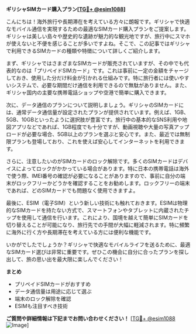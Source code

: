 **ギリシャSIMカード購入プラン[[TG💪+ @esim1088](https://t.me/s/esim1088)]**

こんにちは！海外旅行や長期滞在を考えている方々に朗報です。ギリシャで快適なモバイル通信を実現するための最適なSIMカード購入プランをご提案します。ギリシャは美しい島々や歴史的な遺跡が魅力的な観光地ですが、旅行中にスマホが使えないと不便を感じることが多いですよね。そこで、この記事ではギリシャで利用できるSIMカードの種類や特徴について詳しくご紹介します。

まず、ギリシャではさまざまなSIMカードが販売されていますが、その中でも代表的なのは「プリペイドSIMカード」です。これは事前に一定の金額をチャージしておき、使用した分だけ料金が引かれる仕組みです。特に旅行者には使いやすいシステムで、必要な期間だけ通信を利用できるので無駄がありません。また、ギリシャ国内の主要な携帯電話ショップや空港で簡単に購入できます。

次に、データ通信のプランについて説明しましょう。ギリシャのSIMカードには、通常データ通信量が設定されたプランが提供されています。例えば、1GB、5GB、10GBといったように選択肢が豊富です。旅行中の基本的なSNS利用や地図アプリなどであれば、1GB程度でも十分ですが、動画視聴や大量の写真アップロードが必要な場合、5GB以上のプランを選ぶと安心です。また、最近では無制限プランも登場しており、これを使えば安心してインターネットを利用できます。

さらに、注意したいのがSIMカードのロック解除です。多くのSIMカードはデバイスによってロックがかかっている場合があります。特に日本の携帯電話は海外で使う際、IMEI番号の確認が必要になることがありますので、事前に自分の端末がロックフリーかどうかを確認することをお勧めします。ロックフリーの端末であれば、どのSIMカードでも問題なく使用できますよ。

最後に、ESIM（電子SIM）という新しい技術にも触れておきます。ESIMは物理的なSIMカードを持たない方式で、スマートフォンやタブレットに内蔵されたチップを使用して通信を行います。これにより、国境を越えて簡単にSIMカードを切り替えることが可能になり、旅行先での手間が大幅に軽減されます。特に頻繁に海外に行く方や長期滞在を考えている方には便利な機能です。

いかがでしたでしょうか？ギリシャで快適なモバイルライフを送るために、最適なSIMカード選びは非常に重要です。ぜひこの機会に自分に合ったプランを探し出して、旅の思い出を最大限に楽しんでください！

**まとめ**
- プリペイドSIMカードがおすすめ
- データ通信量は用途に応じて選ぶ
- 端末のロック解除を確認
- ESIMも注目すべき技術

**ご質問や詳細情報は下記までお問い合わせください！**
[[TG💪+ @esim1088](https://t.me/s/esim1088) ![Image](https://i.postimg.cc/Y0z9fWf4/image.png)]